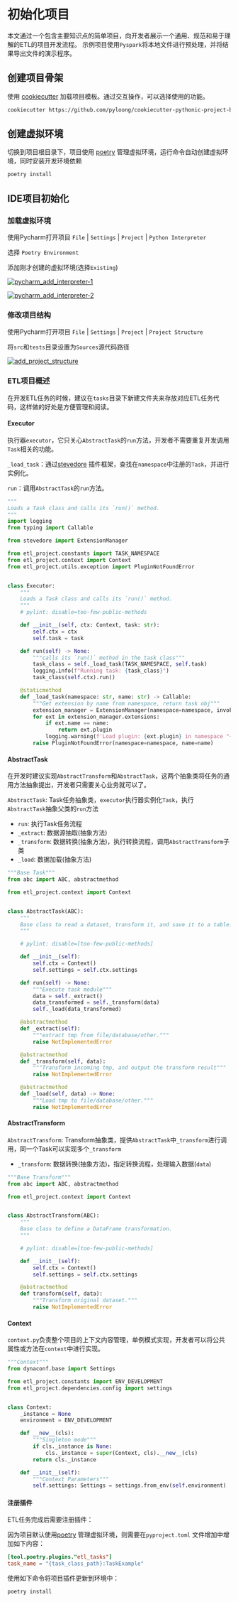 # 初始化项目

本文通过一个包含主要知识点的简单项目，向开发者展示一个通用、规范和易于理解的ETL的项目开发流程。
示例项目使用`Pyspark`将本地文件进行预处理，并将结果导出文件的演示程序。

## 创建项目骨架

使用 [cookiecutter](https://github.com/cookiecutter/cookiecutter) 加载项目模板。通过交互操作，可以选择使用的功能。

```bash
cookiecutter https://github.com/pyloong/cookiecutter-pythonic-project-bigdata-etl
```

## 创建虚拟环境

切换到项目根目录下，项目使用 [poetry](/pythonic-project-guidelines/introduction/virtualenv/#25-poetry)
管理虚拟环境，运行命令自动创建虚拟环境，同时安装开发环境依赖

```bash
poetry install
```

## IDE项目初始化

### 加载虚拟环境

使用Pycharm打开项目 `File` | `Settings` | `Project` | `Python Interpreter`

选择 `Poetry Environment`

添加刚才创建的虚拟环境(选择`Existing`)

[![pycharm_add_interpreter-1](../../assets/images/pycharm/pycharm_add_interpreter-1.png)](../../assets/images/pycharm/pycharm_add_interpreter-1.png)

[![pycharm_add_interpreter-2](../../assets/images/pycharm/pycharm_add_interpreter-2.png)](../../assets/images/pycharm/pycharm_add_interpreter-2.png)

### 修改项目结构

使用Pycharm打开项目  `File` | `Settings` | `Project` | `Project Structure`

将`src`和`tests`目录设置为`Sources`源代码路径

[![add_project_structure](../../assets/images/pycharm/add_project_structure.png)](../../assets/images/pycharm/add_project_structure.png)

### ETL项目概述

[//]: # (TODO 详细介绍项目工程化结构，并附加代码块)

在开发ETL任务的时候，建议在`tasks`目录下新建文件夹来存放对应ETL任务代码，这样做的好处是方便管理和阅读。

#### Executor

执行器`executor`，它只关心`AbstractTask`的`run`方法，开发者不需要重复开发调用`Task`相关的功能。

`_load_task`：通过[stevedore](/pythonic-project-guidelines/guidelines/advanced/plugin/#stevedore)
插件框架，查找在`namespace`中注册的`Task`，并进行实例化。

`run`：调用`AbstractTask`的`run`方法。

``` python
"""
Loads a Task class and calls its `run()` method.
"""
import logging
from typing import Callable

from stevedore import ExtensionManager

from etl_project.constants import TASK_NAMESPACE
from etl_project.context import Context
from etl_project.utils.exception import PluginNotFoundError


class Executor:
    """
    Loads a Task class and calls its `run()` method.
    """
    # pylint: disable=too-few-public-methods

    def __init__(self, ctx: Context, task: str):
        self.ctx = ctx
        self.task = task

    def run(self) -> None:
        """calls its `run()` method in the task class"""
        task_class = self._load_task(TASK_NAMESPACE, self.task)
        logging.info(f"Running task: {task_class}")
        task_class(self.ctx).run()

    @staticmethod
    def _load_task(namespace: str, name: str) -> Callable:
        """Get extension by name from namespace, return task obj"""
        extension_manager = ExtensionManager(namespace=namespace, invoke_on_load=False)
        for ext in extension_manager.extensions:
            if ext.name == name:
                return ext.plugin
            logging.warning(f'Load plugin: {ext.plugin} in namespace "{namespace}"')
        raise PluginNotFoundError(namespace=namespace, name=name)
```

#### AbstractTask

在开发时建议实现`AbstractTransform`和`AbstractTask`，这两个抽象类将任务的通用方法抽象提出，开发者只需要关心业务就可以了。

`AbstractTask`: Task任务抽象类，`executor`执行器实例化`Task`，执行`AbstractTask`抽象父类的`run`方法

- `run`: 执行Task任务流程
- `_extract`: 数据源抽取(抽象方法)
- `_transform`: 数据转换(抽象方法)，执行转换流程，调用`AbstractTransform`子类
- `_load`: 数据加载(抽象方法)

```python
"""Base Task"""
from abc import ABC, abstractmethod

from etl_project.context import Context


class AbstractTask(ABC):
    """
    Base class to read a dataset, transform it, and save it to a table.
    """

    # pylint: disable=[too-few-public-methods]

    def __init__(self):
        self.ctx = Context()
        self.settings = self.ctx.settings

    def run(self) -> None:
        """Execute task module"""
        data = self._extract()
        data_transformed = self._transform(data)
        self._load(data_transformed)

    @abstractmethod
    def _extract(self):
        """extract tmp from file/database/other."""
        raise NotImplementedError

    @abstractmethod
    def _transform(self, data):
        """Transform incoming tmp, and output the transform result"""
        raise NotImplementedError

    @abstractmethod
    def _load(self, data) -> None:
        """Load tmp to file/database/other."""
        raise NotImplementedError

```

#### AbstractTransform

`AbstractTransform`: Transform抽象类，提供`AbstractTask`中`_transform`进行调用，同一个Task可以实现多个`_transform`

- `_transform`: 数据转换(抽象方法)，指定转换流程，处理输入数据(`data`)

```python
"""Base Transform"""
from abc import ABC, abstractmethod

from etl_project.context import Context


class AbstractTransform(ABC):
    """
    Base class to define a DataFrame transformation.
    """

    # pylint: disable=[too-few-public-methods]

    def __init__(self):
        self.ctx = Context()
        self.settings = self.ctx.settings

    @abstractmethod
    def transform(self, data):
        """Transform original dataset."""
        raise NotImplementedError

```

#### Context

`context.py`负责整个项目的上下文内容管理，单例模式实现，开发者可以将公共属性或方法在`context`中进行实现。

```python
"""Context"""
from dynaconf.base import Settings

from etl_project.constants import ENV_DEVELOPMENT
from etl_project.dependencies.config import settings


class Context:
    _instance = None
    environment = ENV_DEVELOPMENT

    def __new__(cls):
        """Singleton mode"""
        if cls._instance is None:
            cls._instance = super(Context, cls).__new__(cls)
        return cls._instance

    def __init__(self):
        """Context Parameters"""
        self.settings: Settings = settings.from_env(self.environment)

```

#### 注册插件

ETL任务完成后需要注册插件：

因为项目默认使用[poetry](/pythonic-project-guidelines/introduction/virtualenv/#25-poetry)
管理虚拟环境，则需要在`pyproject.toml` 文件增加中增加如下内容：

```toml
[tool.poetry.plugins."etl_tasks"]
task_name = "{task_class_path}:TaskExample"
```

使用如下命令将项目插件更新到环境中：

```shell
poetry install
```

